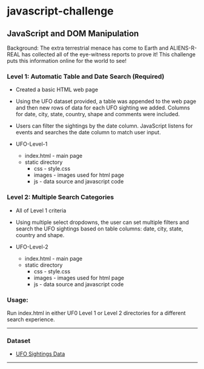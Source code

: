 # javascript-challenge
## JavaScript and DOM Manipulation

Background: The extra terrestrial menace has come to Earth and ALIENS-R-REAL has collected all of the eye-witness reports to prove it!  This challenge puts this information online for the world to see!  

### Level 1: Automatic Table and Date Search (Required)

* Created a basic HTML web page 

* Using the UFO dataset provided, a table was appended to the web page and then new rows of data for each UFO sighting we added.  Columns for date, city, state, country, shape and comments were included.

* Users can filter the sightings by the date column.  JavaScript listens for events and searches the date column to match user input.

* UFO-Level-1 
  - index.html - main page
  - static directory
    * css - style.css
    * images - images used for html page
    * js - data source and javascript code


### Level 2: Multiple Search Categories

* All of Level 1 criteria

* Using multiple select dropdowns, the user can set multiple filters and search the UFO sightings based on table columns: date, city, state, country and shape.

* UFO-Level-2 
  - index.html - main page
  - static directory
    * css - style.css
    * images - images used for html page
    * js - data source and javascript code

### Usage: 
Run index.html in either UF0 Level 1 or Level 2 directories for a different search experience.


- - -

### Dataset

* [UFO Sightings Data](UFO-level-1/static/js/data.js)

- - -